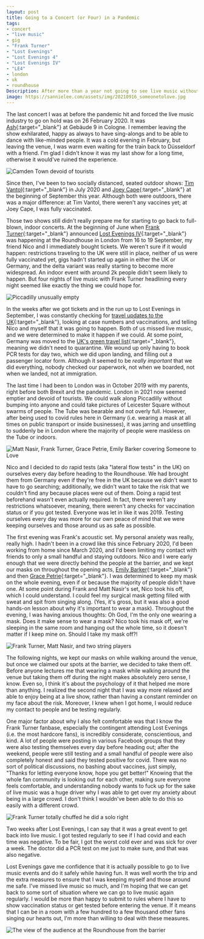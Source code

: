 ```yaml
---
layout: post
title: Going to a Concert (or Four) in a Pandemic
tags:
- concert
- "live music"
- gig
- "Frank Turner"
- "Lost Evenings"
- "Lost Evenings 4"
- "Lost Evenings IV"
- "LE4"
- london
- uk
- roundhouse
Description: After more than a year not going to see live music without restrictions, I flew to London for four nights of Frank Turner's Lost Evenings Festival. I had anxiety and fears, but everything turned out ok.
image: https://sannielee.com/assets/img/20210916_someonetolove.jpg
---
```

The last concert I was at before the pandemic hit and forced the live music industry to go on hold was on 26 February 2020. It was [Ash](https://ash-official.com/ "Ash official page"){:target="_blank"} at Gebäude 9 in Cologne. I remember leaving the show exhilarated, happy as always to have sing-alongs and to be able to dance with like-minded people. It was a cold evening in February, but leaving the venue, I was warm even waiting for the train back to Düsseldorf with a friend. I'm glad I didn't know it was my last show for a long time, otherwise it would've ruined the experience.

![Camden Town devoid of tourists](/assets/img/20210915_camden.jpg "Camden Town devoid of tourists")

Since then, I've been to two socially distanced, seated outdoor shows: [Tim Vantol](https://timvantol.com/ "Tim Vantol official website"){:target="_blank"} in July 2020 and [Joey Cape](https://joeycape.bandcamp.com/ "Joey Cape Bandcamp"){:target="_blank"} at the beginning of September this year. Although both were outdoors, there was a major difference: at Tim Vantol, there weren't any vaccines yet; at Joey Cape, I was fully vaccinated.

Those two shows still didn't really prepare me for starting to go back to full-blown, indoor concerts. At the beginning of June when [Frank Turner](https://frank-turner.com/ "Frank Turner official website"){:target="_blank"} announced [Lost Evenings IV](https://lostevenings.info/ "Lost Evenings website"){:target="_blank"} was happening at the Roundhouse in London from 16 to 19 September, my friend Nico and I immediately bought tickets. We weren't sure if it would happen: restrictions traveling to the UK were still in place, neither of us were fully vaccinated yet, gigs hadn't started up again in either the UK or Germany, and the delta variant was really starting to become more widespread. An indoor event with around 2k people didn't seem likely to happen. But four nights of live music with Frank Turner headlining every night seemed like exactly the thing we could hope for.

![Piccadilly unusually empty](/assets/img/20210917_piccadilly.jpg "Piccadilly unusually empty")

In the weeks after we got tickets and in the run up to Lost Evenings in September, I was constantly checking for [travel updates to the UK](https://www.gov.uk/guidance/red-amber-and-green-list-rules-for-entering-england "Travel rules to the UK"){:target="_blank"}, looking at case numbers and vaccinations, and telling Nico and myself that it was going to happen. Both of us missed live music, and we were determined to make it happen if we could. At some point, Germany was moved to the [UK's green travel list](https://www.gov.uk/guidance/red-amber-and-green-list-rules-for-entering-england#green-list){:target="_blank"}, meaning we didn't need to quarantine. We wound up only having to book PCR tests for day two, which we did upon landing, and filling out a passenger locator form. Although it seemed to be *really important* that we did everything, nobody checked our paperwork, not when we boarded, not when we landed, not at immigration.

The last time I had been to London was in October 2019 with my parents, right before both Brexit and the pandemic. London in 2021 now seemed emptier and devoid of tourists. We could walk along Piccadilly without bumping into anyone and could take pictures of Leicester Square without swarms of people. The Tube was bearable and not overly full. However, after being used to covid rules here in Germany (i.e. wearing a mask at all times on public transport or inside businesses), it was jarring and unsettling to suddenly be in London where the majority of people were maskless on the Tube or indoors.

![Matt Nasir, Frank Turner, Grace Petrie, Emily Barker covering Someone to Love](/assets/img/20210916_someonetolove.jpg "Matt Nasir, Frank Turner, Grace Petrie, Emily Barker covering Someone to Love")

Nico and I decided to do rapid tests (aka "lateral flow tests" in the UK) on ourselves every day before heading to the Roundhouse. We had brought them from Germany even if they're free in the UK because we didn't want to have to go searching; additionally, we didn't want to take the risk that we couldn't find any because places were out of them. Doing a rapid test beforehand wasn't even actually required. In fact, there weren't any restrictions whatsoever, meaning, there weren't any checks for vaccination status or if you got tested. Everyone was let in like it was 2019. Testing ourselves every day was more for our own peace of mind that we were keeping ourselves and those around us as safe as possible.

The first evening was Frank's acoustic set. My personal anxiety was really, really high. I hadn't been in a crowd like this since February 2020, I'd been working from home since March 2020, and I'd been limiting my contact with friends to only a small handful and staying outdoors. Nico and I were early enough that we were directly behind the people at the barrier, and we kept our masks on throughout the opening acts, [Emily Barker](https://www.emilybarker.com/ "Emily Barker official website"){:target="_blank"} and then [Grace Petrie](https://gracepetrie.com/ "Grace Petrie official website"){:target="_blank"}. I was determined to keep my mask on the whole evening, even if or because the majority of people didn't have one. At some point during Frank and Matt Nasir's set, Nico took his off, which I could understand. I could feel my surgical mask getting filled with sweat and spit from singing along. (Yes, it's gross, but it was also a good hands-on lesson about why it's important to wear a mask). Throughout the evening, I was having anxious thoughts: Oh God, I'm the only one wearing a mask. Does it make sense to wear a mask? Nico took his mask off, we're sleeping in the same room and hanging out the whole time, so it doesn't matter if I keep mine on. Should I take my mask off?!

![Frank Turner, Matt Nasir, and two string players](/assets/img/20210918_ekmb.jpg "Frank Turner, Matt Nasir, and two string players")

The following nights, we kept our masks on while walking around the venue, but once we claimed our spots at the barrier, we decided to take them off. Before anyone lectures me that wearing a mask while walking around the venue but taking them off during the night makes absolutely zero sense, I know. Even so, I think it's about the psychology of it that helped me more than anything. I realized the second night that I was way more relaxed and able to enjoy being at a live show, rather than having a constant reminder on my face about the risk. Moreover, I knew when I got home, I would reduce my contact to people and be testing regularly.

One major factor about why I also felt comfortable was that I know the Frank Turner fanbase, especially the contingent attending Lost Evenings (i.e. the most hardcore fans), is incredibly considerate, conscientious, and kind. A lot of people were posting in various Facebook groups that they were also testing themselves every day before heading out; after the weekend, people were still testing and a small handful of people were also completely honest and said they tested positive for covid. There was no sort of political discussions, no bashing about vaccines, just simply, "Thanks for letting everyone know, hope you get better!" Knowing that the whole fan community is looking out for each other, making sure everyone feels comfortable, and understanding nobody wants to fuck up for the sake of live music was a huge driver why I was able to get over my anxiety about being in a large crowd. I don't think I wouldn've been able to do this so easily with a different crowd.

![Frank Turner totally chuffed he did a solo right](/assets/img/20210917_frank2.jpg "Frank Turner totally chuffed he did a solo right")

Two weeks after Lost Evenings, I can say that it was a great event to get back into live music. I got tested regularly to see if I had covid and each time was negative. To be fair, I got the worst cold ever and was sick for over a week. The doctor did a PCR test on me just to make sure, and that was also negative. 

Lost Evenings gave me confidence that it is actually possible to go to live music events and do it safely while having fun. It was well worth the trip and the extra measures to ensure that I was keeping myself and those around me safe. I've missed live music so much, and I'm hoping that we can get back to some sort of situation where we can go to live music again regularly. I would be more than happy to submit to rules where I have to show vaccination status or get tested before entering the venue. If it means that I can be in a room with a few hundred to a few thousand other fans singing our hearts out, I'm more than willing to deal with these measures.

![The view of the audience at the Roundhouse from the barrier](/assets/img/20210916_roundhouse_audience.jpg "The view of the audience at the Roundhouse from the barrier")
